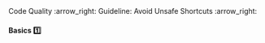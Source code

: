 <link rel="stylesheet" href="{{baseUrl}}/css/textbook.css">

<div class="website-content">

<div id="path">Code Quality :arrow_right: Guideline: Avoid Unsafe Shortcuts :arrow_right:</div>

<div id="title">

#### Basics :one:

</div>

<div id="body">

<panel header="**Use the Default Branch**"
    type="seamless" alt="indentation">
  <include src="../../practices/useDefaultBranch/index.md#main" />
</panel>

<panel header="**Don't Recycle Variables or Parameters**"
    type="seamless" alt="indentation">
  <include src="../../practices/dontRecycleVarsOrParams/index.md#main" />
</panel>

<panel header="**Avoid Empty Catch Blocks**"
    type="seamless" alt="indentation">
  <include src="../../practices/avoidEmptyCatchBlocks/index.md#main" />
</panel>

<panel header="**Delete Dead Code**"
    type="seamless" alt="indentation">
  <include src="../../practices/deleteDeadCode/index.md#main" />
</panel>


</div>

</div>
